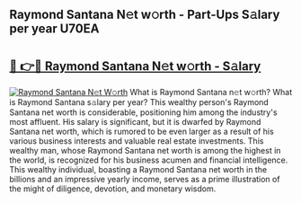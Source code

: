 ## Raymond Santana N𝚎t w𝚘rth - Part-Ups S𝚊lary per year U70EA

# <h2><a href="http://gc2max.nevu.top/?p=Raymond+Santana">🔗 👉🔴 Raymond Santana N𝚎t w𝚘rth - S𝚊lary</a></h2>

[![Raymond Santana N𝚎t W𝚘rth](https://i.imgur.com/Oavwk0R.jpeg)](http://gc2max.nevu.top/?p=Raymond+Santana)
What is Raymond Santana n𝚎t w𝚘rth? What is Raymond Santana s𝚊lary per year?
This wealthy person's Raymond Santana net worth is considerable, positioning him among the industry's most affluent. His salary is significant, but it is dwarfed by Raymond Santana net worth, which is rumored to be even larger as a result of his various business interests and valuable real estate investments. This wealthy man, whose Raymond Santana net worth is among the highest in the world, is recognized for his business acumen and financial intelligence. This wealthy individual, boasting a Raymond Santana net worth in the billions and an impressive yearly income, serves as a prime illustration of the might of diligence, devotion, and monetary wisdom.

